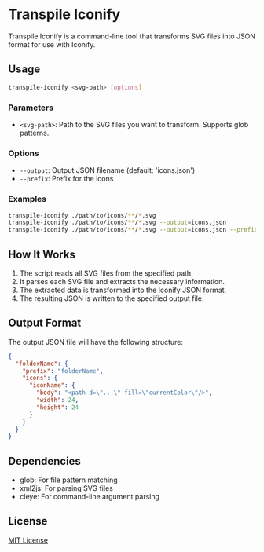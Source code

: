 # Transpile Iconify

Transpile Iconify is a command-line tool that transforms SVG files into JSON format for use with Iconify.

## Usage

```bash
transpile-iconify <svg-path> [options]
```

### Parameters

- `<svg-path>`: Path to the SVG files you want to transform. Supports glob patterns.

### Options

- `--output`: Output JSON filename (default: 'icons.json')
- `--prefix`: Prefix for the icons

### Examples

```bash
transpile-iconify ./path/to/icons/**/*.svg
transpile-iconify ./path/to/icons/**/*.svg --output=icons.json
transpile-iconify ./path/to/icons/**/*.svg --output=icons.json --prefix=iconify
```

## How It Works

1. The script reads all SVG files from the specified path.
2. It parses each SVG file and extracts the necessary information.
3. The extracted data is transformed into the Iconify JSON format.
4. The resulting JSON is written to the specified output file.

## Output Format

The output JSON file will have the following structure:

```json
{
  "folderName": {
    "prefix": "folderName",
    "icons": {
      "iconName": {
        "body": "<path d=\"...\" fill=\"currentColor\"/>",
        "width": 24,
        "height": 24
      }
    }
  }
}
```

## Dependencies

- glob: For file pattern matching
- xml2js: For parsing SVG files
- cleye: For command-line argument parsing

## License

[MIT License](https://opensource.org/licenses/MIT)

